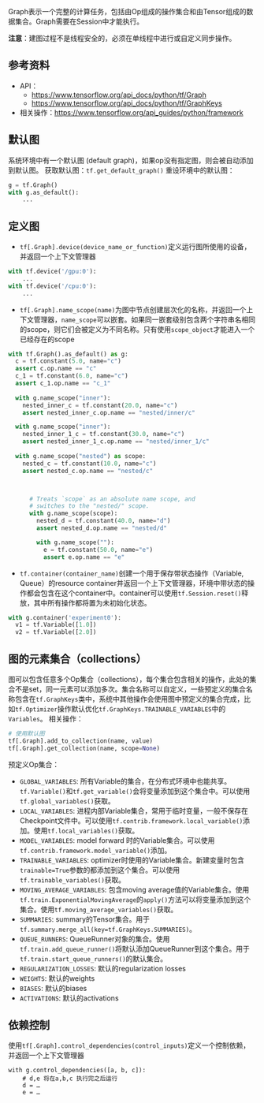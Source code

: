 Graph表示一个完整的计算任务，包括由Op组成的操作集合和由Tensor组成的数据集合。Graph需要在Session中才能执行。

**注意**：建图过程不是线程安全的，必须在单线程中进行或自定义同步操作。

## 参考资料
* API：
    * https://www.tensorflow.org/api_docs/python/tf/Graph
    * https://www.tensorflow.org/api_docs/python/tf/GraphKeys
* 相关操作：https://www.tensorflow.org/api_guides/python/framework

## 默认图
系统环境中有一个默认图 (default graph)，如果op没有指定图，则会被自动添加到默认图。
获取默认图：`tf.get_default_graph()`
重设环境中的默认图：
```python
g = tf.Graph()
with g.as_default():
    ...
```

## 定义图

* `tf[.Graph].device(device_name_or_function)`定义运行图所使用的设备，并返回一个上下文管理器
```python
with tf.device('/gpu:0'): 
    ...
with tf.device('/cpu:0'): 
    ...
```

* `tf[.Graph].name_scope(name)`为图中节点创建层次化的名称，并返回一个上下文管理器，`name_scope`可以嵌套。如果同一嵌套级别包含两个字符串名相同的scope，则它们会被定义为不同名称。只有使用`scope_object`才能进入一个已经存在的scope
```python
with tf.Graph().as_default() as g:
  c = tf.constant(5.0, name="c")
  assert c.op.name == "c"
  c_1 = tf.constant(6.0, name="c")
  assert c_1.op.name == "c_1"
  
  with g.name_scope("inner"):
    nested_inner_c = tf.constant(20.0, name="c")
    assert nested_inner_c.op.name == "nested/inner/c"

  with g.name_scope("inner"):
    nested_inner_1_c = tf.constant(30.0, name="c")
    assert nested_inner_1_c.op.name == "nested/inner_1/c"
    
  with g.name_scope("nested") as scope:
    nested_c = tf.constant(10.0, name="c")
    assert nested_c.op.name == "nested/c"



      # Treats `scope` as an absolute name scope, and
      # switches to the "nested/" scope.
      with g.name_scope(scope):
        nested_d = tf.constant(40.0, name="d")
        assert nested_d.op.name == "nested/d"

        with g.name_scope(""):
          e = tf.constant(50.0, name="e")
          assert e.op.name == "e"
```

* `tf.container(container_name)`创建一个用于保存带状态操作（Variable, Queue）的resource container并返回一个上下文管理器，环境中带状态的操作都会包含在这个container中。container可以使用`tf.Session.reset()`释放，其中所有操作都将置为未初始化状态。
```python
with g.container('experiment0'):
  v1 = tf.Variable([1.0])
  v2 = tf.Variable([2.0])
```

## 图的元素集合（collections）
图可以包含任意多个Op集合（collections），每个集合包含相关的操作，此处的集合不是set，同一元素可以添加多次。集合名称可以自定义，一些预定义的集合名称包含在`tf.GraphKeys`类中，系统中其他操作会使用图中预定义的集合完成，比如`tf.Optimizer`操作默认优化`tf.GraphKeys.TRAINABLE_VARIABLES`中的`Variables`。
相关操作：
```python
# 使用默认图
tf[.Graph].add_to_collection(name, value)
tf[.Graph].get_collection(name, scope=None)
```

预定义Op集合：
* `GLOBAL_VARIABLES`: 所有Variable的集合，在分布式环境中也能共享。`tf.Variable()`和`tf.get_variable()`会将变量添加到这个集合中。可以使用`tf.global_variables()`获取。
* `LOCAL_VARIABLES`: 进程内部Variable集合，常用于临时变量，一般不保存在Checkpoint文件中。可以使用`tf.contrib.framework.local_variable()`添加。使用`tf.local_variables()`获取。
* `MODEL_VARIABLES`: model forward 时的Variable集合。可以使用`tf.contrib.framework.model_variable()`添加。
* `TRAINABLE_VARIABLES`: optimizer时使用的Variable集合。新建变量时包含`trainable=True`参数的都添加到这个集合。可以使用`tf.trainable_variables()`获取。
* `MOVING_AVERAGE_VARIABLES`: 包含moving average值的Variable集合。使用`tf.train.ExponentialMovingAverage`的`apply()`方法可以将变量添加到这个集合。使用`tf.moving_average_variables()`获取。
* `SUMMARIES`: summary的Tensor集合。用于`tf.summary.merge_all(key=tf.GraphKeys.SUMMARIES)`。
* `QUEUE_RUNNERS`: QueueRunner对象的集合。使用`tf.train.add_queue_runner()`将默认添加QueueRunner到这个集合。用于`tf.train.start_queue_runners()`的默认集合。
* `REGULARIZATION_LOSSES`: 默认的regularization losses
* `WEIGHTS`: 默认的weights
* `BIASES`: 默认的biases
* `ACTIVATIONS`: 默认的activations

## 依赖控制
使用`tf[.Graph].control_dependencies(control_inputs)`定义一个控制依赖，并返回一个上下文管理器
```
with g.control_dependencies([a, b, c]):
    # d,e 将在a,b,c 执行完之后运行
    d = …
    e = …
```